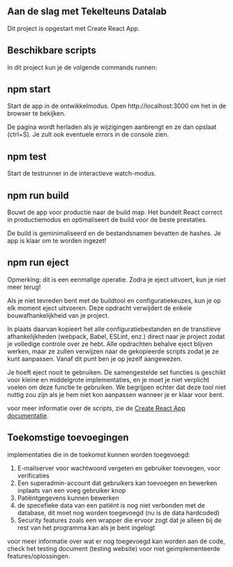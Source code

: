 ## Aan de slag met Tekelteuns Datalab

Dit project is opgestart met Create React App.
## Beschikbare scripts

In dit project kun je de volgende commands runnen:
## npm start

Start de app in de ontwikkelmodus.
Open http://localhost:3000 om het in de browser te bekijken.

De pagina wordt herladen als je wijzigingen aanbrengt en ze dan opslaat (ctrl+S).
Je zult ook eventuele errors in de console zien.

## npm test

Start de testrunner in de interactieve watch-modus.
## npm run build

Bouwt de app voor productie naar de build map.
Het bundelt React correct in productiemodus en optimaliseert de build voor de beste prestaties.

De build is geminimaliseerd en de bestandsnamen bevatten de hashes.
Je app is klaar om te worden ingezet!

## npm run eject

Opmerking: dit is een eenmalige operatie. Zodra je eject uitvoert, kun je niet meer terug!

Als je niet tevreden bent met de buildtool en configuratiekeuzes, kun je op elk moment eject uitvoeren. Deze opdracht verwijdert de enkele bouwafhankelijkheid van je project.

In plaats daarvan kopieert het alle configuratiebestanden en de transitieve afhankelijkheden (webpack, Babel, ESLint, enz.) direct naar je project zodat je volledige controle over ze hebt. Alle opdrachten behalve eject blijven werken, maar ze zullen verwijzen naar de gekopieerde scripts zodat je ze kunt aanpassen. Vanaf dit punt ben je op jezelf aangewezen.

Je hoeft eject nooit te gebruiken. De samengestelde set functies is geschikt voor kleine en middelgrote implementaties, en je moet je niet verplicht voelen om deze functie te gebruiken. We begrijpen echter dat deze tool niet nuttig zou zijn als je hem niet kon aanpassen wanneer je er klaar voor bent.

voor meer informatie over de scripts, zie de [Create React App documentatie](https://facebook.github.io/create-react-app/docs/getting-started).

## Toekomstige toevoegingen

implementaties die in de toekomst kunnen worden toegevoegd:

1.   E-mailserver voor wachtwoord vergeten en gebruiker toevoegen, voor verificaties
2.   Een superadmin-account dat gebruikers kan toevoegen en bewerken inplaats van een voeg gebruiker knop
3.   Patiëntgegevens kunnen bewerken
4.   de specefieke data van een patiënt is nog niet verbonden met de database, dit moet nog worden toegevoegd (nu is de data hardcoded)
5.   Security features zoals een wrapper die ervoor zogt dat je alleen bij de rest van het programma kan als je bent ingelogt

voor meer informatie over wat er nog toegevoegd kan worden aan de code, check het testing document (testing website) voor niet geimplementeerde features/oplossingen.